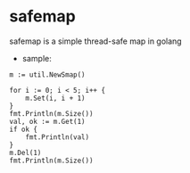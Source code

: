 # safemap
safemap is a simple thread-safe map in golang
- sample:

```
m := util.NewSmap()

for i := 0; i < 5; i++ {
	m.Set(i, i + 1)
}
fmt.Println(m.Size())
val, ok := m.Get(1)
if ok {
	fmt.Println(val)
}
m.Del(1)
fmt.Println(m.Size())
```
